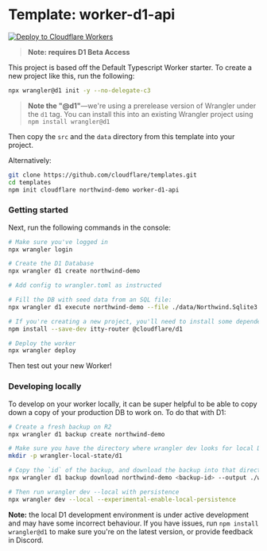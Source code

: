 # Template: worker-d1-api

[![Deploy to Cloudflare Workers](https://deploy.workers.cloudflare.com/button)](https://deploy.workers.cloudflare.com/?url=https://github.com/cloudflare/templates/tree/main/worker-d1-api)

> **Note: requires D1 Beta Access**

This project is based off the Default Typescript Worker starter. To create a new project like this, run the following:

```sh
npx wrangler@d1 init -y --no-delegate-c3
```

> **Note the "@d1"**—we're using a prerelease version of Wrangler under the `d1` tag. You can install this into an existing Wrangler project using `npm install wrangler@d1`

Then copy the `src` and the `data` directory from this template into your project.

Alternatively:

```sh
git clone https://github.com/cloudflare/templates.git
cd templates
npm init cloudflare northwind-demo worker-d1-api
```

### Getting started

Next, run the following commands in the console:

```sh
# Make sure you've logged in
npx wrangler login

# Create the D1 Database
npx wrangler d1 create northwind-demo

# Add config to wrangler.toml as instructed

# Fill the DB with seed data from an SQL file:
npx wrangler d1 execute northwind-demo --file ./data/Northwind.Sqlite3.create.sql

# If you're creating a new project, you'll need to install some dependencies:
npm install --save-dev itty-router @cloudflare/d1

# Deploy the worker
npx wrangler deploy
```

Then test out your new Worker!

### Developing locally

To develop on your worker locally, it can be super helpful to be able to copy down a copy of your production DB to work on. To do that with D1:

```sh
# Create a fresh backup on R2
npx wrangler d1 backup create northwind-demo

# Make sure you have the directory where wrangler dev looks for local D1
mkdir -p wrangler-local-state/d1

# Copy the `id` of the backup, and download the backup into that directory
npx wrangler d1 backup download northwind-demo <backup-id> --output ./wrangler-local-state/d1/DB.sqlite3

# Then run wrangler dev --local with persistence
npx wrangler dev --local --experimental-enable-local-persistence
```

**Note:** the local D1 development environment is under active development and may have some incorrect behaviour. If you have issues, run `npm install wrangler@d1` to make sure you're on the latest version, or provide feedback in Discord.
